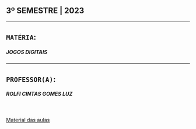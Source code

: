 ## 3º SEMESTRE | 2023
***

## `MATÉRIA`:
##### JOGOS DIGITAIS

***

## `PROFESSOR(A)`:
##### ROLFI CINTAS GOMES LUZ

<br>

[Material das aulas](https://cultured-veil-1e2.notion.site/Aula-003-47a087707f9945e4b7b51928e3c4ddae)